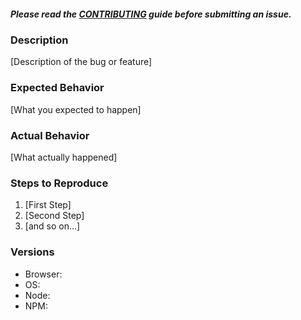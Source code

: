 ##### Please read the [CONTRIBUTING](https://github.com/ghostery/ghostery-extension/blob/master/CONTRIBUTING.md) guide before submitting an issue.

### Description

[Description of the bug or feature]

### Expected Behavior

[What you expected to happen]

### Actual Behavior

[What actually happened]

### Steps to Reproduce

1. [First Step]
2. [Second Step]
3. [and so on...]

### Versions

+ Browser:
+ OS:
+ Node:
+ NPM:
